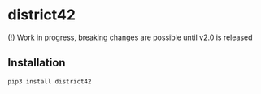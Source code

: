 # district42

(!) Work in progress, breaking changes are possible until v2.0 is released


## Installation

```sh
pip3 install district42
```
